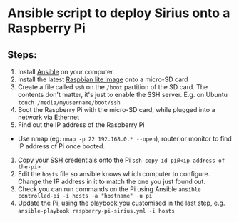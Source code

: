 # Ansible script to deploy Sirius onto a Raspberry Pi

## Steps:

1. Install [Ansible](https://www.ansible.com/get-started) on your computer
1. Install the latest [Raspbian lite image](https://www.raspberrypi.org/downloads/raspbian/) onto a micro-SD card
1. Create a file called `ssh` on the `/boot` partition of the SD card.  The contents don't matter, it's just to enable the SSH server.  E.g. on Ubuntu `touch /media/myusername/boot/ssh`
1. Boot the Raspberry Pi with the micro-SD card, while plugged into a network via Ethernet
1. Find out the IP address of the Raspberry Pi
 * Use nmap (eg: `nmap -p 22 192.168.0.* --open`), router or monitor to find IP address of Pi once booted.
1. Copy your SSH credentials onto the Pi
  ```ssh-copy-id pi@<ip-address-of-the-pi>```
1. Edit the ```hosts``` file so ansible knows which computer to configure.  Change the IP address in it to match the one you just found out.
1. Check you can run commands on the Pi using Ansible
   ```ansible controlled-pi -i hosts -a "hostname" -u pi```
1. Update the Pi, using the playbook you customised in the last step, e.g.
   ```ansible-playbook raspberry-pi-sirius.yml -i hosts```

